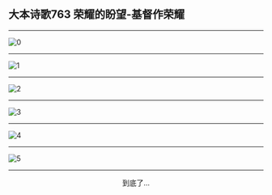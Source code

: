 
## 大本诗歌763 荣耀的盼望-基督作荣耀
        
<div id="aplayer0"></div>

<div id="aplayer1"></div>

<div id="aplayer2"></div>

---

<img alt="0" data-original="https://cdn.jsdelivr.net/gh/k34869/shi/data/d0762/0">

---

<img alt="1" data-original="https://cdn.jsdelivr.net/gh/k34869/shi/data/d0762/1">

---

<img alt="2" data-original="https://cdn.jsdelivr.net/gh/k34869/shi/data/d0762/2">

---

<img alt="3" data-original="https://cdn.jsdelivr.net/gh/k34869/shi/data/d0762/3">

---

<img alt="4" data-original="https://cdn.jsdelivr.net/gh/k34869/shi/data/d0762/4">

---

<img alt="5" data-original="https://cdn.jsdelivr.net/gh/k34869/shi/data/d0762/5">

---

<p style="text-align: center">到底了...</p>

<script src="/js/dist-view.js"></script>

<script>
MAIN.id = 'd0762';
        
const ap0 = new APlayer({
    container: document.getElementById('aplayer0'),
    volume: 1,
    loop: 'none',
    preload: 'none',
    audio: [{
        name: '大本诗歌763.mp3',
        artist: '大本诗歌',
        url: 'https://res.wx.qq.com/voice/getvoice?mediaid=MzI0NTk3MDM5M18yMjQ3NDk4NzEz',
        cover: '/favicon'
    }]
});
const ap1 = new APlayer({
    container: document.getElementById('aplayer1'),
    volume: 1,
    loop: 'none',
    preload: 'none',
    audio: [{
        name: '大本诗歌763第一节领唱.mp3',
        artist: '大本诗歌',
        url: 'https://res.wx.qq.com/voice/getvoice?mediaid=MzI0NTk3MDM5M18yMjQ3NDk4NzE0',
        cover: '/favicon'
    }]
});
const ap2 = new APlayer({
    container: document.getElementById('aplayer2'),
    volume: 1,
    loop: 'none',
    preload: 'none',
    audio: [{
        name: '大本诗歌763教唱版.mp3',
        artist: '大本诗歌',
        url: 'https://res.wx.qq.com/voice/getvoice?mediaid=MzI0NTk3MDM5M18yMjQ3NDk4NzE1',
        cover: '/favicon'
    }]
});
</script>
